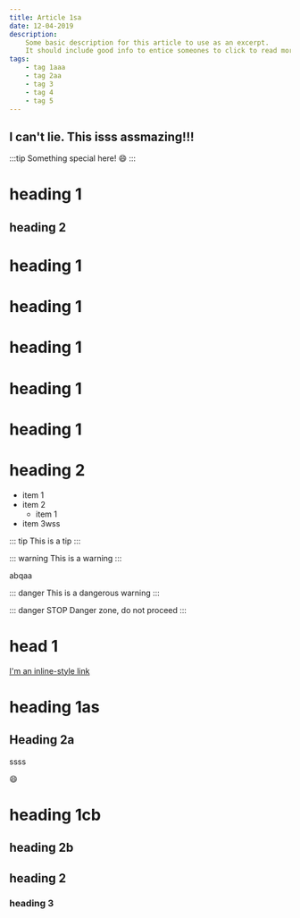 ```yaml
---
title: Article 1sa
date: 12-04-2019
description:
    Some basic description for this article to use as an excerpt.
    It should include good info to entice someones to click to read more.
tags:
    - tag 1aaa
    - tag 2aa
    - tag 3
    - tag 4
    - tag 5
---
```


## I can't lie. This isss assmazing!!!

:::tip
Something special here! :smile:
:::

# heading 1

## heading 2

# heading 1
# heading 1
# heading 1
# heading 1
# heading 1

# heading 2

- item 1
- item 2
    - item 1
- item 3wss

::: tip
This is a tip
:::

::: warning
This is a warning
:::

abqaa

::: danger
This is a dangerous warning
:::

::: danger STOP
Danger zone, do not proceed
:::

# head 1

[I'm an inline-style link](https://www.google.com)
<!-- 
![Image Test](~/assets/hero1.png) -->

# heading 1as

## Heading 2a

ssss

:smile:

# heading 1cb

## heading 2b

## heading 2

### heading 3